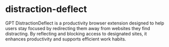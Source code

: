 # distraction-deflect
GPT  DistractionDeflect is a productivity browser extension designed to help users stay focused by redirecting them away from websites they find distracting. By reflecting and blocking access to designated sites, it enhances productivity and supports efficient work habits.
